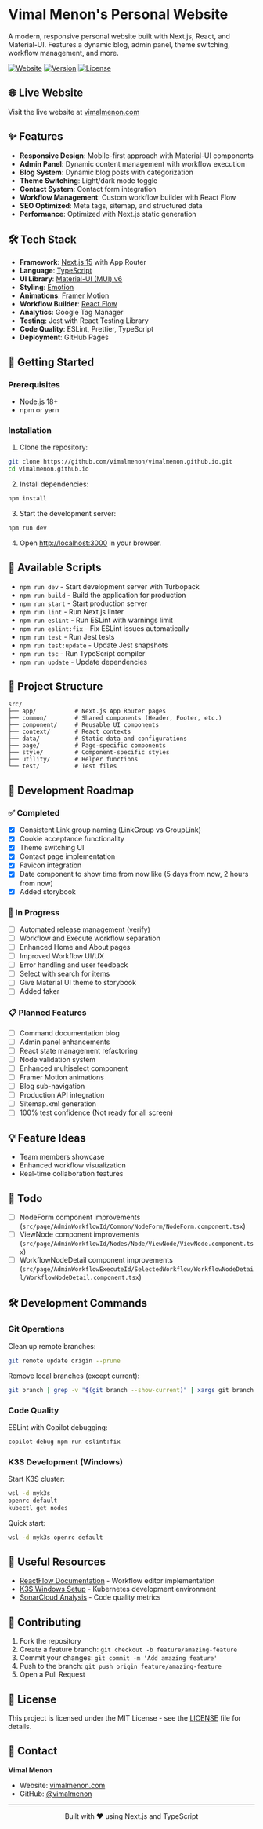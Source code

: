 # Vimal Menon's Personal Website

A modern, responsive personal website built with Next.js, React, and Material-UI. Features a dynamic blog, admin panel, theme switching, workflow management, and more.

[![Website](https://img.shields.io/website?url=https%3A%2F%2Fvimalmenon.com)](https://vimalmenon.com)
[![Version](https://img.shields.io/badge/version-0.0.38-blue.svg)](https://github.com/vimalmenon/vimalmenon.github.io)
[![License](https://img.shields.io/badge/license-MIT-green.svg)](LICENSE)

## 🌐 Live Website

Visit the live website at [vimalmenon.com](https://vimalmenon.com)

## ✨ Features

- **Responsive Design**: Mobile-first approach with Material-UI components
- **Admin Panel**: Dynamic content management with workflow execution
- **Blog System**: Dynamic blog posts with categorization
- **Theme Switching**: Light/dark mode toggle
- **Contact System**: Contact form integration
- **Workflow Management**: Custom workflow builder with React Flow
- **SEO Optimized**: Meta tags, sitemap, and structured data
- **Performance**: Optimized with Next.js static generation

## 🛠️ Tech Stack

- **Framework**: [Next.js 15](https://nextjs.org/) with App Router
- **Language**: [TypeScript](https://www.typescriptlang.org/)
- **UI Library**: [Material-UI (MUI) v6](https://mui.com/)
- **Styling**: [Emotion](https://emotion.sh/)
- **Animations**: [Framer Motion](https://www.framer.com/motion/)
- **Workflow Builder**: [React Flow](https://reactflow.dev/)
- **Analytics**: Google Tag Manager
- **Testing**: Jest with React Testing Library
- **Code Quality**: ESLint, Prettier, TypeScript
- **Deployment**: GitHub Pages

## 🚀 Getting Started

### Prerequisites

- Node.js 18+
- npm or yarn

### Installation

1. Clone the repository:

```bash
git clone https://github.com/vimalmenon/vimalmenon.github.io.git
cd vimalmenon.github.io
```

2. Install dependencies:

```bash
npm install
```

3. Start the development server:

```bash
npm run dev
```

4. Open [http://localhost:3000](http://localhost:3000) in your browser.

## 📜 Available Scripts

- `npm run dev` - Start development server with Turbopack
- `npm run build` - Build the application for production
- `npm run start` - Start production server
- `npm run lint` - Run Next.js linter
- `npm run eslint` - Run ESLint with warnings limit
- `npm run eslint:fix` - Fix ESLint issues automatically
- `npm run test` - Run Jest tests
- `npm run test:update` - Update Jest snapshots
- `npm run tsc` - Run TypeScript compiler
- `npm run update` - Update dependencies

## 📁 Project Structure

```
src/
├── app/           # Next.js App Router pages
├── common/        # Shared components (Header, Footer, etc.)
├── component/     # Reusable UI components
├── context/       # React contexts
├── data/          # Static data and configurations
├── page/          # Page-specific components
├── style/         # Component-specific styles
├── utility/       # Helper functions
└── test/          # Test files
```

## 🔄 Development Roadmap

### ✅ Completed

- [x] Consistent Link group naming (LinkGroup vs GroupLink)
- [x] Cookie acceptance functionality
- [x] Theme switching UI
- [x] Contact page implementation
- [x] Favicon integration
- [x] Date component to show time from now like (5 days from now, 2 hours from now)
- [x] Added storybook

### 🚧 In Progress

- [ ] Automated release management (verify)
- [ ] Workflow and Execute workflow separation
- [ ] Enhanced Home and About pages
- [ ] Improved Workflow UI/UX
- [ ] Error handling and user feedback
- [ ] Select with search for items
- [ ] Give Material UI theme to storybook
- [ ] Added faker

### 📋 Planned Features

- [ ] Command documentation blog
- [ ] Admin panel enhancements
- [ ] React state management refactoring
- [ ] Node validation system
- [ ] Enhanced multiselect component
- [ ] Framer Motion animations
- [ ] Blog sub-navigation
- [ ] Production API integration
- [ ] Sitemap.xml generation
- [ ] 100% test confidence (Not ready for all screen)

## 💡 Feature Ideas

- Team members showcase
- Enhanced workflow visualization
- Real-time collaboration features

## 📝 Todo

- [ ] NodeForm component improvements (`src/page/AdminWorkflowId/Common/NodeForm/NodeForm.component.tsx`)
- [ ] ViewNode component improvements (`src/page/AdminWorkflowId/Nodes/Node/ViewNode/ViewNode.component.tsx`)
- [ ] WorkflowNodeDetail component improvements (`src/page/AdminWorkflowExecuteId/SelectedWorkflow/WorkflowNodeDetail/WorkflowNodeDetail.component.tsx`)

## 🛠️ Development Commands

### Git Operations

Clean up remote branches:

```bash
git remote update origin --prune
```

Remove local branches (except current):

```bash
git branch | grep -v "$(git branch --show-current)" | xargs git branch -D
```

### Code Quality

ESLint with Copilot debugging:

```bash
copilot-debug npm run eslint:fix
```

### K3S Development (Windows)

Start K3S cluster:

```bash
wsl -d myk3s
openrc default
kubectl get nodes
```

Quick start:

```bash
wsl -d myk3s openrc default
```

## 🔗 Useful Resources

- [ReactFlow Documentation](https://reactflow.dev/components/templates/workflow-editor) - Workflow editor implementation
- [K3S Windows Setup](https://mrtn.me/autocloud/main/howtos/k3s-windows-install/) - Kubernetes development environment
- [SonarCloud Analysis](https://sonarcloud.io/project/overview?id=vimalmenon_vimalmenon.github.io) - Code quality metrics

## 🤝 Contributing

1. Fork the repository
2. Create a feature branch: `git checkout -b feature/amazing-feature`
3. Commit your changes: `git commit -m 'Add amazing feature'`
4. Push to the branch: `git push origin feature/amazing-feature`
5. Open a Pull Request

## 📝 License

This project is licensed under the MIT License - see the [LICENSE](LICENSE) file for details.

## 📧 Contact

**Vimal Menon**

- Website: [vimalmenon.com](https://vimalmenon.com)
- GitHub: [@vimalmenon](https://github.com/vimalmenon)

---

<p align="center">
  Built with ❤️ using Next.js and TypeScript
</p>
